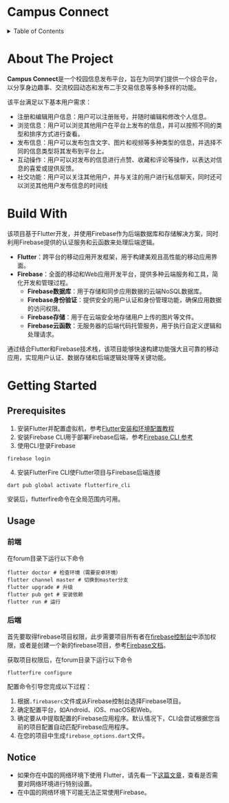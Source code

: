 # Campus Connect

<!-- Folded Table of Contents -->

<details>
<summary>Table of Contents</summary>


- [Campus Connect](#campus-connect)
- [About The Project](#about-the-project)
- [Build With](#build-with)
- [Getting Started](#getting-started)
  - [Prerequisites](#prerequisites)
  - [Usage](#usage)
    - [前端](#前端)
    - [后端](#后端)
  - [Notice](#notice)

</details>

# About The Project

**Campus Connect**是一个校园信息发布平台，旨在为同学们提供一个综合平台，以分享身边趣事、交流校园动态和发布二手交易信息等多种多样的功能。

该平台满足以下基本用户需求：

- 注册和编辑用户信息：用户可以注册账号，并随时编辑和修改个人信息。
- 浏览信息：用户可以浏览其他用户在平台上发布的信息，并可以按照不同的类型和排序方式进行查看。
- 发布信息：用户可以发布包含文字、图片和视频等多种类型的信息，并选择不同的信息类型将其发布到平台上。
- 互动操作：用户可以对发布的信息进行点赞、收藏和评论等操作，以表达对信息的喜爱或提供反馈。
- 社交功能：用户可以关注其他用户，并与关注的用户进行私信聊天，同时还可以浏览其他用户发布信息的时间线

# Build With

该项目基于Flutter开发，并使用Firebase作为后端数据库和存储解决方案，同时利用Firebase提供的认证服务和云函数来处理后端逻辑。

- **Flutter**：跨平台的移动应用开发框架，用于构建美观且高性能的移动应用界面。
- **Firebase**：全面的移动和Web应用开发平台，提供多种云端服务和工具，简化开发和管理过程。
  - **Firebase数据库**：用于存储和同步应用数据的云端NoSQL数据库。
  - **Firebase身份验证**：提供安全的用户认证和身份管理功能，确保应用数据的访问权限。
  - **Firebase存储**：用于在云端安全地存储用户上传的图片等文件。
  - **Firebase云函数**：无服务器的后端代码托管服务，用于执行自定义逻辑和处理请求。

通过结合Flutter和Firebase技术栈，该项目能够快速构建功能强大且可靠的移动应用，实现用户认证、数据存储和后端逻辑处理等关键功能。

# Getting Started

## Prerequisites



1. 安装Flutter并配置虚拟机，参考[Flutter安装和环境配置教程](https://flutter.cn/docs/get-started/install)
2. 安装Firebase CLI用于部署Firebase后端，参考[Firebase CLI 参考](https://firebase.google.com/docs/cli?hl=zh-cn)
3. 使用CLI登录Firebase
```
firebase login
```
4. 安装FlutterFire CLI使Flutter项目与Firebase后端连接
```
dart pub global activate flutterfire_cli
```
安装后，flutterfire命令在全局范围内可用。

## Usage
### 前端

在forum目录下运行以下命令

```
flutter doctor # 检查环境（需要安卓环境）
flutter channel master # 切换到master分支
flutter upgrade # 升级
flutter pub get # 安装依赖
flutter run # 运行
```

### 后端

首先要取得firebase项目权限，此步需要项目所有者在[firebase控制台](https://console.firebase.google.com/project/android-forum-project/settings/iam?hl=zh-cn)中添加权限，或者是创建一个新的firebase项目，参考[Firebase文档](https://firebase.google.com/docs?hl=zh-cn)。


获取项目权限后，在forum目录下运行以下命令
```
flutterfire configure
```
配置命令引导您完成以下过程：

1. 根据`.firebaserc`文件或从Firebase控制台选择Firebase项目。
2. 确定配置平台，如Android、iOS、macOS和Web。
3. 确定要从中提取配置的Firebase应用程序。默认情况下，CLI会尝试根据您当前的项目配置自动匹配Firebase应用程序。
4. 在您的项目中生成`firebase_options.dart`文件。

## Notice
- 如果你在中国的网络环境下使用 Flutter，请先看一下[这篇文章](https://flutter.cn/community/china)，查看是否需要对网络环境进行特别设置。
- 在中国的网络环境下可能无法正常使用Firebase。